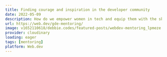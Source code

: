 ```yaml
---
title: Finding courage and inspiration in the developer community
date: 2022-05-09
description: How do we empower women in tech and equip them with the skills to help them become true leaders? One way is learning from others' successes and failures. Web GDEs—Debbie O'Brien, Julia Miocene, and Glafira Zhur—discuss the value of one to one mentoring and the impact it has made on their own professional and personal development.
url: https://web.dev/gde-mentoring/
image: v1652110618/debbie.codes/featured-posts/webdev-mentoring_lpmeze.png
provider: cloudinary
loading: eager
tags: [mentoring]
platform: Web.dev
---
```

